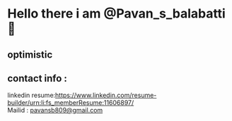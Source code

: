 # Hello there i am @Pavan_s_balabatti 👋


## optimistic<br>
## contact info :<br>

linkedin resume:https://www.linkedin.com/resume-builder/urn:li:fs_memberResume:11606897/<br>
Mailid : pavansb809@gmail.com
